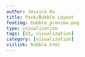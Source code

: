 ```yaml
---
author: Jessica Xu
title: Pack/Bubble Layout
featimg: bubble_preview.png
type: visualization
tags: [d3, visualization] 
category: [visualization]
vizlink: bubble.html
---
```


